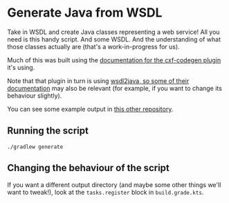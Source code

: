# Generate Java from WSDL

Take in WSDL and create Java classes representing a web service! All you need is this handy script. And some WSDL. And the understanding of what those classes actually are (that's a work-in-progress for us).

Much of this was built using the [documentation for the cxf-codegen plugin](https://ciscoo.github.io/cxf-codegen-gradle/docs/current/user-guide/) it's using.

Note that that plugin in turn is using [wsdl2java, so some of their documentation](https://cxf.apache.org/docs/wsdl-to-java.html) may also be relevant (for example, if you want to change its behaviour slightly).

You can see some example output in [this other repository](https://github.com/kjdchapman/generated-java).

## Running the script

`./gradlew generate`

## Changing the behaviour of the script

If you want a different output directory (and maybe some other things we'll want to tweak!), look at the `tasks.register` block in `build.grade.kts`.
